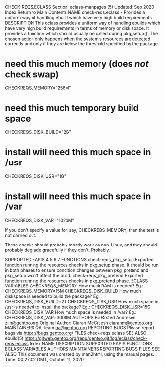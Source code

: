 CHECK-REQS.ECLASS
Section: eclass-manpages (5)
Updated: Sep 2020
Index Return to Main Contents
NAME
check-reqs.eclass - Provides a uniform way of handling ebuild which have very high build requirements
DESCRIPTION
This eclass provides a uniform way of handling ebuilds which have very high build requirements in terms of memory or disk space. It provides a function which should usually be called during pkg_setup().
The chosen action only happens when the system's resources are detected correctly and only if they are below the threshold specified by the package.

# need this much memory (does *not* check swap)
CHECKREQS_MEMORY="256M"

# need this much temporary build space
CHECKREQS_DISK_BUILD="2G"

# install will need this much space in /usr
CHECKREQS_DISK_USR="1G"

# install will need this much space in /var
CHECKREQS_DISK_VAR="1024M"

If you don't specify a value for, say, CHECKREQS_MEMORY, then the test is not carried out.

These checks should probably mostly work on non-Linux, and they should probably degrade gracefully if they don't. Probably.

SUPPORTED EAPIS
4 5 6 7
FUNCTIONS
check-reqs_pkg_setup
Exported function running the resources checks in pkg_setup phase. It should be run in both phases to ensure condition changes between pkg_pretend and pkg_setup won't affect the build.
check-reqs_pkg_pretend
Exported function running the resources checks in pkg_pretend phase.
ECLASS VARIABLES
CHECKREQS_MEMORY
How much RAM is needed? Eg.: CHECKREQS_MEMORY=15M
CHECKREQS_DISK_BUILD
How much diskspace is needed to build the package? Eg.: CHECKREQS_DISK_BUILD=2T
CHECKREQS_DISK_USR
How much space in /usr is needed to install the package? Eg.: CHECKREQS_DISK_USR=15G
CHECKREQS_DISK_VAR
How much space is needed in /var? Eg.: CHECKREQS_DISK_VAR=3000M
AUTHORS
Bo Ørsted Andresen <zlin@gentoo.org>
Original Author: Ciaran McCreesh <ciaranm@gentoo.org>
MAINTAINERS
QA Team <qa@gentoo.org>
REPORTING BUGS
Please report bugs via https://bugs.gentoo.org/
FILES
check-reqs.eclass
SEE ALSO
ebuild(5)
https://gitweb.gentoo.org/repo/gentoo.git/log/eclass/check-reqs.eclass
Index
NAME
DESCRIPTION
SUPPORTED EAPIS
FUNCTIONS
ECLASS VARIABLES
AUTHORS
MAINTAINERS
REPORTING BUGS
FILES
SEE ALSO
This document was created by man2html, using the manual pages.
Time: 00:27:02 GMT, October 11, 2020